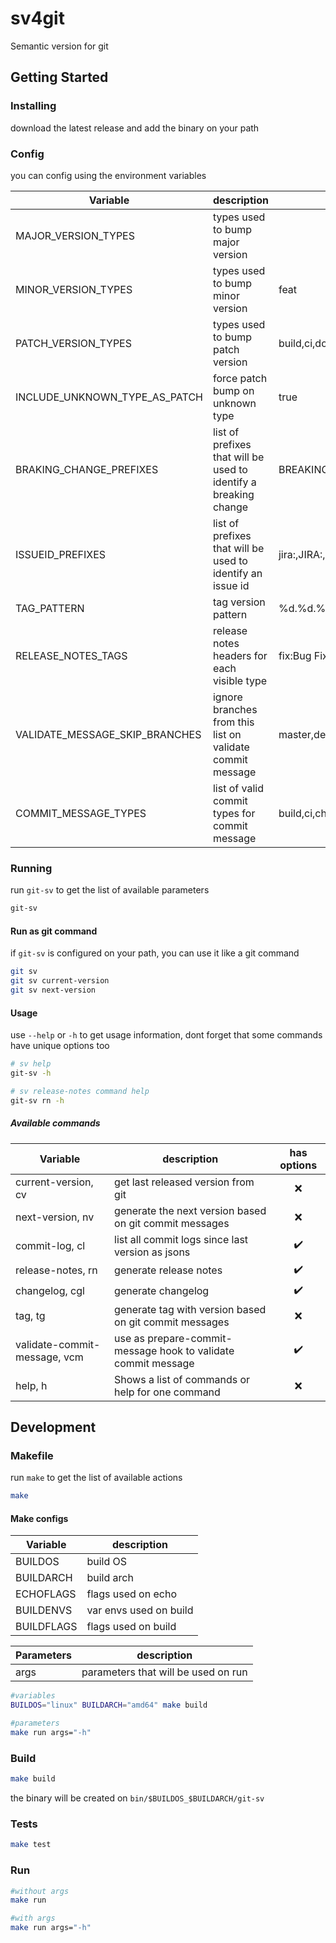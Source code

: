 # sv4git

Semantic version for git

## Getting Started

### Installing

download the latest release and add the binary on your path

### Config

you can config using the environment variables

| Variable                       | description                                                      | default                                                      |
| ------------------------------ | ---------------------------------------------------------------- | ------------------------------------------------------------ |
| MAJOR_VERSION_TYPES            | types used to bump major version                                 |                                                              |
| MINOR_VERSION_TYPES            | types used to bump minor version                                 | feat                                                         |
| PATCH_VERSION_TYPES            | types used to bump patch version                                 | build,ci,docs,fix,perf,refactor,style,test                   |
| INCLUDE_UNKNOWN_TYPE_AS_PATCH  | force patch bump on unknown type                                 | true                                                         |
| BRAKING_CHANGE_PREFIXES        | list of prefixes that will be used to identify a breaking change | BREAKING CHANGE:,BREAKING CHANGES:                           |
| ISSUEID_PREFIXES               | list of prefixes that will be used to identify an issue id       | jira:,JIRA:,Jira:                                            |
| TAG_PATTERN                    | tag version pattern                                              | %d.%d.%d                                                     |
| RELEASE_NOTES_TAGS             | release notes headers for each visible type                      | fix:Bug Fixes,feat:Features                                  |
| VALIDATE_MESSAGE_SKIP_BRANCHES | ignore branches from this list on validate commit message        | master,develop                                               |
| COMMIT_MESSAGE_TYPES           | list of valid commit types for commit message                    | build,ci,chore,docs,feat,fix,perf,refactor,revert,style,test |

### Running

run `git-sv` to get the list of available parameters

```bash
git-sv
```

#### Run as git command

if `git-sv` is configured on your path, you can use it like a git command

```bash
git sv
git sv current-version
git sv next-version
```

#### Usage

use `--help` or `-h` to get usage information, dont forget that some commands have unique options too

```bash
# sv help
git-sv -h

# sv release-notes command help
git-sv rn -h
```

##### Available commands

| Variable                     | description                                                   |    has options     |
| ---------------------------- | ------------------------------------------------------------- | :----------------: |
| current-version, cv          | get last released version from git                            |        :x:         |
| next-version, nv             | generate the next version based on git commit messages        |        :x:         |
| commit-log, cl               | list all commit logs since last version as jsons              | :heavy_check_mark: |
| release-notes, rn            | generate release notes                                        | :heavy_check_mark: |
| changelog, cgl               | generate changelog                                            | :heavy_check_mark: |
| tag, tg                      | generate tag with version based on git commit messages        |        :x:         |
| validate-commit-message, vcm | use as prepare-commit-message hook to validate commit message | :heavy_check_mark: |
| help, h                      | Shows a list of commands or help for one command              |        :x:         |

## Development

### Makefile

run `make` to get the list of available actions

```bash
make
```

#### Make configs

| Variable   | description            |
| ---------- | ---------------------- |
| BUILDOS    | build OS               |
| BUILDARCH  | build arch             |
| ECHOFLAGS  | flags used on echo     |
| BUILDENVS  | var envs used on build |
| BUILDFLAGS | flags used on build    |

| Parameters | description                         |
| ---------- | ----------------------------------- |
| args       | parameters that will be used on run |

```bash
#variables
BUILDOS="linux" BUILDARCH="amd64" make build

#parameters
make run args="-h"
```

### Build

```bash
make build
```

the binary will be created on `bin/$BUILDOS_$BUILDARCH/git-sv`

### Tests

```bash
make test
```

### Run

```bash
#without args
make run

#with args
make run args="-h"
```
